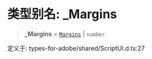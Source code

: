 # 类型别名: \_Margins

> **\_Margins** = [`Margins`](../classes/Margins.md) \| `number`

定义于: types-for-adobe/shared/ScriptUI.d.ts:27
